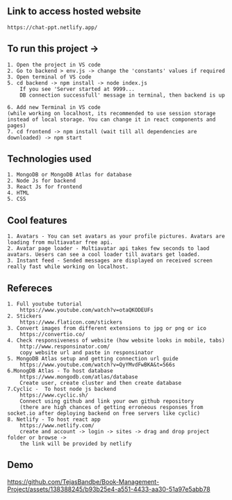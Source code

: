 ## Link to access hosted website
    https://chat-ppt.netlify.app/

## To run this project ->
    1. Open the project in VS code
    2. Go to backend > env.js -> change the 'constants' values if required
    3. Open terminal of VS code
    5. cd backend -> npm install -> node index.js
        If you see 'Server started at 9999...
        DB connection successfull' message in terminal, then backend is up

    6. Add new Terminal in VS code
    (while working on localhost, its recommended to use session storage instead of local storage. You can change it in react components and pages)
    7. cd frontend -> npm install (wait till all dependencies are downloaded) -> npm start

## Technologies used
    1. MongoDB or MongoDB Atlas for database
    2. Node Js for backend
    3. React Js for frontend
    4. HTML
    5. CSS

## Cool features
    1. Avatars - You can set avatars as your profile pictures. Avatars are loading from multiavatar free api.
    2. Avatar page loader - Multiavatar api takes few seconds to laod avatars. Uesers can see a cool loader till avatars get loaded.
    3. Instant feed - Sended messages are displayed on received screen really fast while working on localhost.

## Refereces
    1. Full youtube tutorial
        https://www.youtube.com/watch?v=otaQKODEUFs
    2. Stickers
        https://www.flaticon.com/stickers
    3. Convert images from different extensions to jpg or png or ico
        https://convertio.co/
    4. Check responsiveness of website (how website looks in mobile, tabs)
        http://www.responsinator.com/
        copy website url and paste in responsinator
    5. MongoDB Atlas setup and getting connection url guide
        https://www.youtube.com/watch?v=QyYMvdFwBKA&t=566s
    6.MonogDB Atlas - To host database
        https://www.mongodb.com/atlas/database
        Create user, create cluster and then create database
    7.Cyclic -  To host node js backend
        https://www.cyclic.sh/
        Connect using github and link your own github repository
        (there are high chances of getting erroneous responses from socket.io after deploying backend on free servers like cyclic)
    8. Netlify - To host react app
        https://www.netlify.com/
        create and account -> login -> sites -> drag and drop project folder or browse ->
        the link will be provided by netlify


## Demo

https://github.com/TejasBandbe/Book-Management-Project/assets/138388245/b93b25e4-a551-4433-aa30-51a97e5abb78
